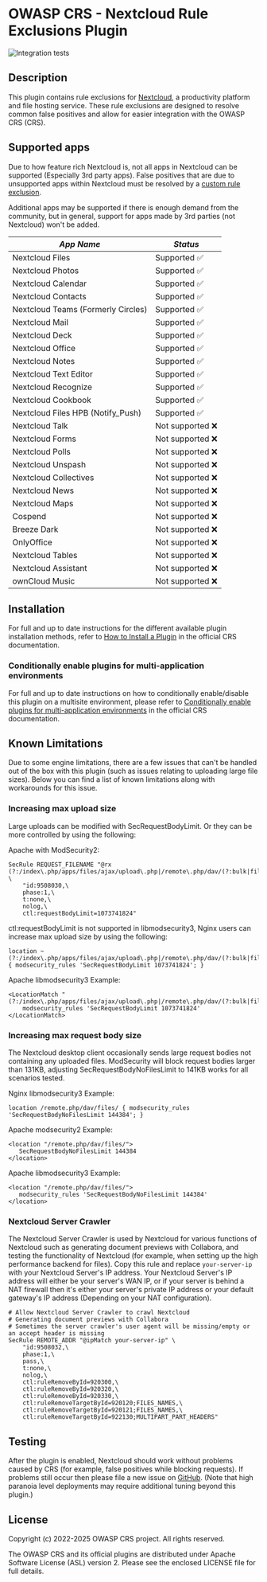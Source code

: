 # OWASP CRS - Nextcloud Rule Exclusions Plugin

![Integration tests](https://github.com/coreruleset/nextcloud-rule-exclusions-plugin/actions/workflows/integration.yml/badge.svg)

## Description

This plugin contains rule exclusions for [Nextcloud](https://nextcloud.com/), a productivity platform and file hosting service. These rule exclusions are designed to resolve common false positives and allow for easier integration with the OWASP CRS (CRS).

## Supported apps

Due to how feature rich Nextcloud is, not all apps in Nextcloud can be supported (Especially 3rd party apps). False positives that are due to unsupported apps within Nextcloud must be resolved by a [custom rule exclusion](https://coreruleset.org/docs/concepts/false_positives_tuning/).

Additional apps may be supported if there is enough demand from the community, but in general, support for apps made by 3rd parties (not Nextcloud) won't be added.

|             *App Name*              |      *Status*      |
|------------------------------------ |--------------------|
| Nextcloud Files                     |  Supported ✅     |
| Nextcloud Photos                    |  Supported ✅     |
| Nextcloud Calendar                  |  Supported ✅     |
| Nextcloud Contacts                  |  Supported ✅     |
| Nextcloud Teams (Formerly Circles)  |  Supported ✅     |
| Nextcloud Mail                      |  Supported ✅     |
| Nextcloud Deck                      |  Supported ✅     |
| Nextcloud Office                    |  Supported ✅     |
| Nextcloud Notes                     |  Supported ✅     |
| Nextcloud Text Editor               |  Supported ✅     |
| Nextcloud Recognize                 |  Supported ✅     |
| Nextcloud Cookbook                  |  Supported ✅     |
| Nextcloud Files HPB (Notify_Push)   |  Supported ✅     |
| Nextcloud Talk                      |  Not supported ❌ |
| Nextcloud Forms                     |  Not supported ❌ |
| Nextcloud Polls                     |  Not supported ❌ |
| Nextcloud Unspash                   |  Not supported ❌ |
| Nextcloud Collectives               |  Not supported ❌ |
| Nextcloud News                      |  Not supported ❌ |
| Nextcloud Maps                      |  Not supported ❌ |
| Cospend                             |  Not supported ❌ |
| Breeze Dark                         |  Not supported ❌ |
| OnlyOffice                          |  Not supported ❌ |
| Nextcloud Tables                    |  Not supported ❌ |
| Nextcloud Assistant                 |  Not supported ❌ |
| ownCloud Music                      |  Not supported ❌ |


## Installation

For full and up to date instructions for the different available plugin installation methods, refer to [How to Install a Plugin](https://coreruleset.org/docs/concepts/plugins/#how-to-install-a-plugin) in the official CRS documentation.

### Conditionally enable plugins for multi-application environments

For full and up to date instructions on how to conditionally enable/disable this plugin on a multisite environment, please refer to [Conditionally enable plugins for multi-application environments](https://coreruleset.org/docs/concepts/plugins/#conditionally-enable-plugins-for-multi-application-environments) in the official CRS documentation.

## Known Limitations

Due to some engine limitations, there are a few issues that can't be handled out of the box with this plugin (such as issues relating to uploading large file sizes).
Below you can find a list of known limitations along with workarounds for this issue.

### Increasing max upload size

Large uploads can be modified with SecRequestBodyLimit. Or they can be more controlled by using the following:

Apache with ModSecurity2:
```
SecRule REQUEST_FILENAME "@rx (?:/index\.php/apps/files/ajax/upload\.php|/remote\.php/dav/(?:bulk|files/|uploads/))" \
    "id:9508030,\
    phase:1,\
    t:none,\
    nolog,\
    ctl:requestBodyLimit=1073741824"
```

ctl:requestBodyLimit is not supported in libmodsecurity3, Nginx users can increase max upload size
by using the following:

```
location ~ (?:/index\.php/apps/files/ajax/upload\.php|/remote\.php/dav/(?:bulk|files/|uploads/)) { modsecurity_rules 'SecRequestBodyLimit 1073741824'; }
```

Apache libmodsecurity3 Example:
```
<LocationMatch "(?:/index\.php/apps/files/ajax/upload\.php|/remote\.php/dav/(?:bulk|files/|uploads/))">
    modsecurity_rules 'SecRequestBodyLimit 1073741824'
</LocationMatch>
```

### Increasing max request body size

The Nextcloud desktop client occasionally sends large request bodies not containing any uploaded files.
ModSecurity will block request bodies larger than 131KB, adjusting SecRequestBodyNoFilesLimit to 141KB works for all scenarios tested.

Nginx libmodsecurity3 Example:
```
location /remote.php/dav/files/ { modsecurity_rules 'SecRequestBodyNoFilesLimit 144384'; }
```

Apache modsecurity2 Example:
```
<location "/remote.php/dav/files/">
   SecRequestBodyNoFilesLimit 144384
</location>
```

Apache libmodsecurity3 Example:
```
<location "/remote.php/dav/files/">
   modsecurity_rules 'SecRequestBodyNoFilesLimit 144384'
</location>
```

### Nextcloud Server Crawler

The Nextcloud Server Crawler is used by Nextcloud for various functions of Nextcloud such as generating document previews with Collabora, and testing the functionality of Nextcloud (for example, when setting up the high performance backend for files).
Copy this rule and replace `your-server-ip` with your Nextcloud Server's IP address.
Your Nextcloud Server's IP address will either be your server's WAN IP, or if your server is behind a NAT firewall then it's either your server's private IP address or your default gateway's IP address (Depending on your NAT configuration).
```
# Allow Nextcloud Server Crawler to crawl Nextcloud
# Generating document previews with Collabora
# Sometimes the server crawler's user agent will be missing/empty or an accept header is missing
SecRule REMOTE_ADDR "@ipMatch your-server-ip" \
    "id:9508032,\
    phase:1,\
    pass,\
    t:none,\
    nolog,\
    ctl:ruleRemoveById=920300,\
    ctl:ruleRemoveById=920320,\
    ctl:ruleRemoveById=920330,\
    ctl:ruleRemoveTargetById=920120;FILES_NAMES,\
    ctl:ruleRemoveTargetById=920121;FILES_NAMES,\
    ctl:ruleRemoveTargetById=922130;MULTIPART_PART_HEADERS"
```

## Testing

After the plugin is enabled, Nextcloud should work without problems caused by CRS (for example, false positives while blocking requests). If problems still occur then please file a new issue on [GitHub](https://github.com/coreruleset/nextcloud-rule-exclusions-plugin). (Note that high paranoia level deployments may require additional tuning beyond this plugin.)

## License

Copyright (c) 2022-2025 OWASP CRS project. All rights reserved.

The OWASP CRS and its official plugins are distributed under Apache Software License (ASL) version 2. Please see the enclosed LICENSE file for full details.
